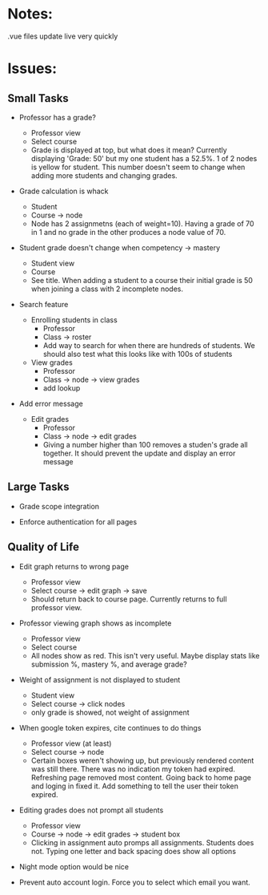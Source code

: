 # Notes:
.vue files update live very quickly

# Issues:
## Small Tasks
- Professor has a grade?
	- Professor view
	- Select course
	- Grade is displayed at top, but what does it mean? Currently displaying 'Grade: 50' but my one student has a 52.5%. 1 of 2 nodes is yellow for student. This number doesn't seem to change when adding more students and changing grades.

- Grade calculation is whack
	- Student
	- Course -> node
	- Node has 2 assignmetns (each of weight=10). Having a grade of 70 in 1 and no grade in the other produces a node value of 70.

- Student grade doesn't change when competency -> mastery
	- Student view
	- Course
	- See title. When adding a student to a course their initial grade is 50 when joining a class with 2 incomplete nodes.

- Search feature
	- Enrolling students in class
		- Professor
		- Class -> roster
		- Add way to search for when there are hundreds of students. We should also test what this looks like with 100s of students
	- View grades
		- Professor
		- Class -> node -> view grades
		- add lookup
		
- Add error message
	- Edit grades
		- Professor
		- Class -> node -> edit grades
		- Giving a number higher than 100 removes a studen's grade all together. It should prevent the update and display an error message

## Large Tasks
- Grade scope integration

- Enforce authentication for all pages

## Quality of Life
- Edit graph returns to wrong page
	- Professor view
	- Select course -> edit graph -> save
	- Should return back to course page. Currently returns to full professor view.
	
- Professor viewing graph shows as incomplete
	- Professor view
	- Select course
	- All nodes show as red. This isn't very useful. Maybe display stats like submission %, mastery %, and average grade?

- Weight of assignment is not displayed to student
	- Student view
	- Select course -> click nodes
	- only grade is showed, not weight of assignment
	
- When google token expires, cite continues to do things
	- Professor view (at least)
	- Select course -> node
	- Certain boxes weren't showing up, but previously rendered content was still there. There was no indication my token had expired. Refreshing page removed most content. Going back to home page and loging in fixed it. Add something to tell the user their token expired.

- Editing grades does not prompt all students
	- Professor view
	- Course -> node -> edit grades -> student box
	- Clicking in assignment auto promps all assignments. Students does not. Typing one letter and back spacing does show all options

- Night mode option would be nice

- Prevent auto account login. Force you to select which email you want.
